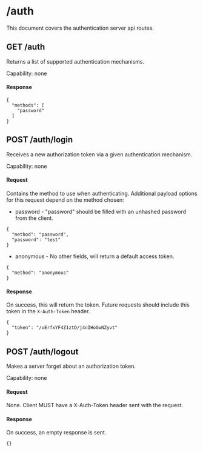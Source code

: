 # /auth

This document covers the authentication server api routes.

## GET /auth

Returns a list of supported authentication mechanisms.

Capability: none

#### Response
```
{
  "methods": [
    "password"
  ]
}
```

## POST /auth/login

Receives a new authorization token via a given authentication mechanism.

Capability: none

#### Request

Contains the method to use when authenticating. Additional payload options for this request depend on the method chosen:

+ password - "password" should be filled with an unhashed password from the client.

```
{
  "method": "password",
  "password": "test"
}
```

+ anonymous - No other fields, will return a default access token.

```
{
  "method": "anonymous"
}
```

#### Response

On success, this will return the token. Future requests should include this token in the `X-Auth-Token` header.

```
{
  "token": "/vErfxYF4Z1ztD/j4nIHoGwNZyvt"
}
```

## POST /auth/logout

Makes a server forget about an authorization token.

Capability: none

#### Request

None. Client MUST have a X-Auth-Token header sent with the request.

#### Response

On success, an empty response is sent.

```
{}
```

